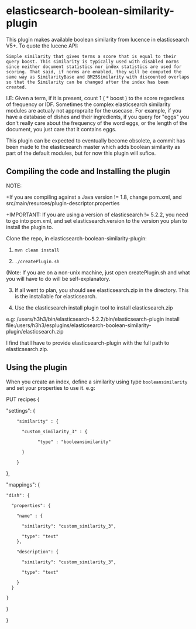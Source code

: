 # elasticsearch-boolean-similarity-plugin
This plugin makes available boolean similarity from lucence in elasticsearch V5+. To quote the lucene API:

`Simple similarity that gives terms a score that is equal to their query boost. This similarity is typically used with disabled norms since neither document statistics nor index statistics are used for scoring. That said, if norms are enabled, they will be computed the same way as SimilarityBase and BM25Similarity with discounted overlaps so that the Similarity can be changed after the index has been created.`

I.E: Given a term, if it is present, count 1 ( * boost ) to the score regardless of frequency or IDF. Sometimes the complex elasticsearch similarity modules are actualy not appropraite for the usecase. For example, if you have a database of dishes and their ingredients, if you query for "eggs" you don't really care about the frequency of the word eggs, or the length of the document, you just care that it contains eggs. 

This plugin can be expected to eventually become obsolete, a commit has been made to the elasticsearch master which adds boolean similarity as part of the default modules, but for now this plugin will sufice. 


## Compiling the code and Installing the plugin
NOTE: 

+If you are compiling against a Java version != 1.8, change pom.xml, and src/main/resurces/plugin-descriptor.properties

+IMPORTANT: If you are using a version of elasticsearch != 5.2.2, you need to go into pom.xml, and set elasticsearch.version to the version you plan to install the plugin to.

Clone the repo, in elasticsearch-boolean-similarity-plugin:
1. `mvn clean install`

2. `./createPlugin.sh` 

(Note: If you are on a non-unix machine, just open createPlugin.sh and what you will have to do will be self-explanatory.

3. If all went to plan, you should see elasticsearch.zip in the directory. This is the installable for elasticsearch.

4. Use the elasticsearch install plugin tool to install elasticsearch.zip

e.g:
/users/h3h3/bin/elasticsearch-5.2.2/bin/elasticsearch-plugin install file:/users/h3h3/esplugins/elasticsearch-boolean-similarity-plugin/elasticsearch.zip

I find that I have to provide elasticsearch-plugin with the full path to elasticsearch.zip.

## Using the plugin
When you create an index, define a similarity using type `booleansimilarity` and set your properties to use it. e.g:

PUT recipes
{
  
  "settings": {
  
        "similarity" : {
        
      	  "custom_similarity_3" : {
          
        		"type" : "booleansimilarity"
            
      	  }
          
        }
  },
  
  "mappings": {
  
    "dish": {
    
      "properties": {
      
        "name" : {
        
          "similarity": "custom_similarity_3",
          
          "type": "text"
        },
        
        "description": {
        
          "similarity": "custom_similarity_3",
          
          "type": "text"
          
        }
      }
      
    }
    
  }
  
}
